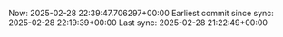 Now: 2025-02-28 22:39:47.706297+00:00 Earliest commit since sync: 2025-02-28 22:19:39+00:00 Last sync: 2025-02-28 21:22:49+00:00
